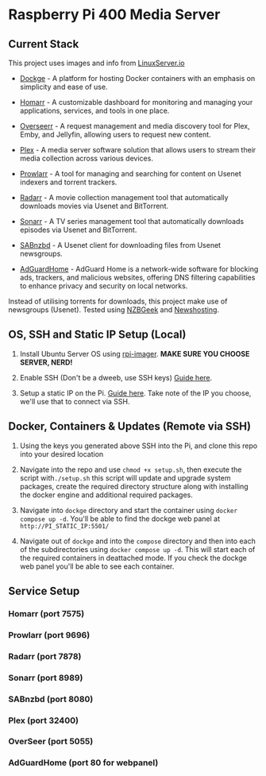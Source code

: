 
  

# Raspberry Pi 400 Media Server

## Current Stack

This project uses images and info from [LinuxServer.io](https://docs.linuxserver.io/)
- [Dockge](https://dockge.kuma.pet/) - A platform for hosting Docker containers with an emphasis on simplicity and ease of use.

- [Homarr](https://homarr.dev/) - A customizable dashboard for monitoring and managing your applications, services, and tools in one place.

- [Overseerr](https://overseerr.dev/) - A request management and media discovery tool for Plex, Emby, and Jellyfin, allowing users to request new content.

- [Plex](https://www.plex.tv/) - A media server software solution that allows users to stream their media collection across various devices.

- [Prowlarr](https://prowlarr.com/) - A tool for managing and searching for content on Usenet indexers and torrent trackers.

- [Radarr](https://radarr.video/) - A movie collection management tool that automatically downloads movies via Usenet and BitTorrent.

- [Sonarr](https://sonarr.tv/) - A TV series management tool that automatically downloads episodes via Usenet and BitTorrent.

- [SABnzbd](https://sabnzbd.org/) - A Usenet client for downloading files from Usenet newsgroups.

- [AdGuardHome](https://github.com/AdguardTeam/AdGuardHome) - AdGuard Home is a network-wide software for blocking ads, trackers, and malicious websites, offering DNS filtering capabilities to enhance privacy and security on local networks.


Instead of utilising torrents for downloads, this project make use of newsgroups (Usenet). Tested using [NZBGeek](https://nzbgeek.info/) and [Newshosting](https://www.newshosting.com/).

## OS, SSH and Static IP Setup (Local)

1. Install Ubuntu Server OS using [rpi-imager](https://formulae.brew.sh/cask/raspberry-pi-imager). **MAKE SURE YOU CHOOSE SERVER, NERD!**

2. Enable SSH (Don't be a dweeb, use SSH keys) [Guide here](https://ubuntu.com/server/docs/service-openssh).

3. Setup a static IP on the Pi. [Guide here](https://ubuntu.com/server/docs/network-configuration). Take note of the IP you choose, we'll use that to connect via SSH.

## Docker, Containers & Updates (Remote via SSH)

1. Using the keys you generated above SSH into the Pi, and clone this repo into your desired location

2. Navigate into the repo and use `chmod +x setup.sh`, then execute the script with`./setup.sh` this script will update and upgrade system packages, create the required directory structure along with installing the docker engine and additional required packages.

3. Navigate into `dockge` directory and start the container using `docker compose up -d`. You'll be able to find the dockge web panel at `http://PI_STATIC_IP:5501/`

4. Navigate out of `dockge` and into the `compose` directory and then into each of the subdirectories using `docker compose up -d`. This will start each of the required containers in deattached mode. If you check the dockge web panel you'll be able to see each container.

## Service Setup

### Homarr (port 7575)

### Prowlarr (port 9696)

### Radarr (port 7878)

### Sonarr (port 8989)

### SABnzbd (port 8080)

### Plex (port 32400)

### OverSeer (port 5055)

### AdGuardHome (port 80 for webpanel)
